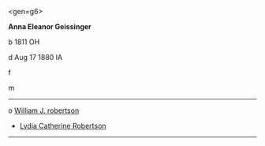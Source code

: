 <gen=g6>

<b>Anna Eleanor Geissinger</b>

b 1811 OH

d Aug 17 1880 IA

f

m

<hr>

o [William J. robertson](../g6/william_j_robertson.md)

- [Lydia Catherine Robertson](../g5/lydia_catherine_robertson.md)

<hr>

